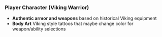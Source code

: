 ### Player Character (Viking Warrior)
- **Authentic armor and weapons** based on historical Viking equipment
- **Body Art** Viking style tattoos that maybe change color for weapon/ability selections
